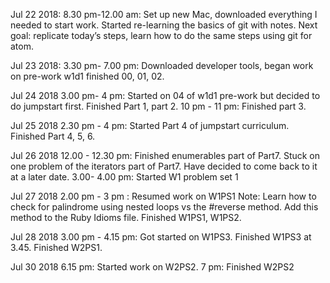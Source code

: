 Jul 22 2018: 8.30 pm-12.00 am: Set up new Mac, downloaded everything I needed to start work. Started re-learning the basics of git with notes. Next goal: replicate today’s steps, learn how to do the same steps using git for atom.

Jul 23 2018: 3.30 pm- 7.00 pm: Downloaded developer tools, began work on pre-work w1d1 finished 00, 01, 02.

Jul 24 2018 3.00 pm- 4 pm: Started on 04 of w1d1 pre-work but decided to do jumpstart first. Finished Part 1, part 2.
10 pm - 11 pm: Finished part 3.

Jul 25 2018 2.30 pm - 4 pm: Started Part 4 of jumpstart curriculum. Finished Part 4, 5, 6.

Jul 26 2018 12.00 - 12.30 pm: Finished enumerables part of Part7. Stuck on one problem of the iterators part of Part7. Have decided to come back to it at a later date.
3.00- 4.00 pm: Started W1 problem set 1

Jul 27 2018 2.00 pm - 3 pm : Resumed work on W1PS1 Note: Learn how to check for palindrome using nested loops vs the #reverse method. Add this method to the Ruby Idioms file.
Finished W1PS1, W1PS2.

Jul 28 2018 3.00 pm - 4.15 pm: Got started on W1PS3. Finished W1PS3 at 3.45. Finished W2PS1.

Jul 30 2018 6.15 pm: Started work on W2PS2. 7 pm: Finished W2PS2 
